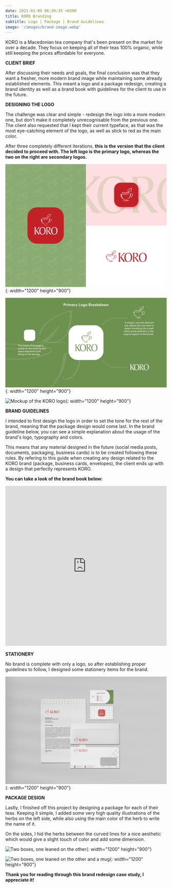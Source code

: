 ```yaml
---
date: 2021-01-09 06:20:35 +0300
title: KORO Branding
subtitle: Logo | Package | Brand Guidelines
image: '/images/brand-image.webp'
---
```

KORO is a Macedonian tea company that's been present on the market for over a decade. They focus on keeping all of their teas 100% organic, while still keeping the prices affordable for everyone.

<strong>CLIENT BRIEF</strong>

After discussing their needs and goals, the final conclusion was that they want a fresher, more modern brand image while maintaining some already established elements. This meant a logo and a package redesign, creating a brand identity as well as a brand book with guidelines for the client to use in the future.

<strong>DESIGNING THE LOGO</strong>

The challenge was clear and simple - redesign the logo into a more modern one, but don’t make it completely unrecognisable from the previous one. The client also requested that I kept their current typeface, as that was the most eye-catching element of the logo, as well as stick to red as the main color.

After three completely different iterations, <strong>this is the version that the client decided to proceed with. The left logo is the primary logo, whereas the two on the right are secondary logos.</strong>

![KORO logo variations](/images/logo-variations.webp){: width="1200" height="900"}

![Breakdown of the logo elements](/images/logo-breakdown.webp){: width="1200" height="900"}

![Mockup of the KORO logo](/images/logo-mockup.webp){: width="1200" height="900"}

<strong>BRAND GUIDELINES</strong>

I intended to first design the logo in order to set the tone for the rest of the brand, meaning that the package design would come last.
In the brand guideline below, you can see a simple explanation about the usage of the brand's logo, typography and colors. 

This means that any material designed in the future (social media posts, documents, packaging, business cards) is to be created following these rules. By refering to this guide when creating any design related to the KORO brand (package, business cards, envelopes), the client ends up with a design that perfectly represents KORO.

<strong>You can take a look of the brand book below:</strong>

<iframe style="width:100%;height:500px" src="https://online.fliphtml5.com/wtexh/oaai/"  seamless="seamless" scrolling="no" frameborder="0" allowtransparency="true" allowfullscreen="true" ></iframe>

<strong>STATIONERY</strong>

No brand is complete with only a logo, so after establishing proper guidelines to follow, I designed some stationery items for the brand.

![stationery mockup](/images/stationery-mockup.webp){: width="1200" height="900"}

<strong>PACKAGE DESIGN</strong>

Lastly, I finished off this project by designing a package for each of their teas. Keeping it simple, I added some very high quality illustrations of the herbs on the left side, while also using the main color of the herb to write the name of it.

On the sides, I hid the herbs between the curved lines for a nice aesthetic which would give a slight touch of color and add some dimension. 

![Two boxes, one leaned on the other](/images/tea-box-mockup.webp){: width="1200" height="900"}

![Two boxes, one leaned on the other and a mug](/images/tea-box-leaned-mug.webp){: width="1200" height="900"}


<strong>Thank you for reading through this brand redesign case study, I appreciate it!</strong>

